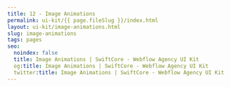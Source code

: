 ```yaml
---
title: 12 - Image Animations
permalink: ui-kit/{{ page.fileSlug }}/index.html
layout: ui-kit/image-animations.html
slug: image-animations
tags: pages
seo:
  noindex: false
  title: Image Animations | SwiftCore - Webflow Agency UI Kit
  og:title: Image Animations | SwiftCore - Webflow Agency UI Kit
  twitter:title: Image Animations | SwiftCore - Webflow Agency UI Kit
---
```



